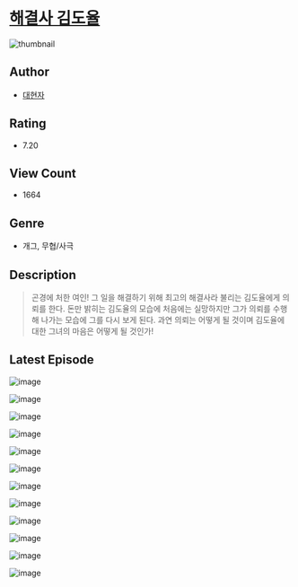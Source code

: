# [해결사 김도율](https://comic.naver.com/challenge/list?titleId=810670)
![thumbnail](https://image-comic.pstatic.net/user_contents_data/challenge_comic/2023/05/24/128737/upload_3546973050558101559_480x623.jpeg)

## Author
- [대현자](https://comic.naver.com/artistTitle?id=128737)

## Rating
- 7.20

## View Count
- 1664

## Genre
- 개그, 무협/사극

## Description
> 곤경에 처한 여인! 그 일을 해결하기 위해 최고의 해결사라 불리는 김도율에게 의뢰를 한다. 돈만 밝히는 김도율의 모습에 처음에는 실망하지만 그가 의뢰를 수행해 나가는 모습에 그를 다시 보게 된다. 과연 의뢰는 어떻게 될 것이며 김도율에 대한 그녀의 마음은 어떻게 될 것인가!


## Latest Episode
![image](https://image-comic.pstatic.net/user_contents_data/challenge_comic/2023/05/24/128737/upload_7219890758377169253.jpeg)

![image](https://image-comic.pstatic.net/user_contents_data/challenge_comic/2023/05/24/128737/upload_3834360109860992870.jpeg)

![image](https://image-comic.pstatic.net/user_contents_data/challenge_comic/2023/05/24/128737/upload_7004841478740063541.jpeg)

![image](https://image-comic.pstatic.net/user_contents_data/challenge_comic/2023/05/24/128737/upload_3834587717374654773.jpeg)

![image](https://image-comic.pstatic.net/user_contents_data/challenge_comic/2023/05/24/128737/upload_3846690230890936632.jpeg)

![image](https://image-comic.pstatic.net/user_contents_data/challenge_comic/2023/05/24/128737/upload_3761461371577131320.jpeg)

![image](https://image-comic.pstatic.net/user_contents_data/challenge_comic/2023/05/24/128737/upload_7233122095867179570.jpeg)

![image](https://image-comic.pstatic.net/user_contents_data/challenge_comic/2023/05/24/128737/upload_7364619249865013297.jpeg)

![image](https://image-comic.pstatic.net/user_contents_data/challenge_comic/2023/05/24/128737/upload_7075265172813013603.jpeg)

![image](https://image-comic.pstatic.net/user_contents_data/challenge_comic/2023/05/24/128737/upload_3761687888068556855.jpeg)

![image](https://image-comic.pstatic.net/user_contents_data/challenge_comic/2023/05/24/128737/upload_7291437066606884144.jpeg)

![image](https://image-comic.pstatic.net/user_contents_data/challenge_comic/2023/05/24/128737/upload_3617910242243797860.jpeg)
